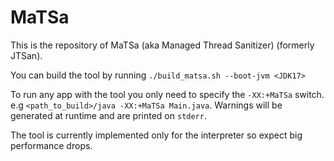 # MaTSa
This is the repository of MaTSa (aka Managed Thread Sanitizer) (formerly JTSan).

You can build the tool by running `./build_matsa.sh --boot-jvm <JDK17>`

To run any app with the tool you only need to specify the `-XX:+MaTSa` switch. e.g `<path_to_build>/java -XX:+MaTSa Main.java`.
Warnings will be generated at runtime and are printed on `stderr`.


The tool is currently implemented only for the interpreter so expect big performance drops.
